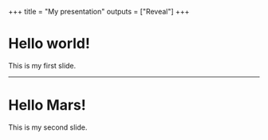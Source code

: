 +++
title = "My presentation"
outputs = ["Reveal"]
+++

# Hello world!

This is my first slide.


---

# Hello Mars!

This is my second slide.